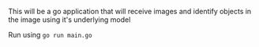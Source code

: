 This will be a go application that will receive images and identify objects in the image using it's underlying model

Run using `go run main.go`